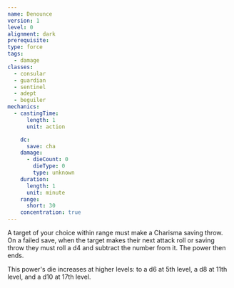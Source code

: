 ```yaml
---
name: Denounce
version: 1
level: 0
alignment: dark
prerequisite: 
type: force
tags:
  - damage
classes:
  - consular
  - guardian
  - sentinel
  - adept
  - beguiler
mechanics:
  - castingTime:
      length: 1
      unit: action

    dc:
      save: cha
    damage:
      - dieCount: 0
        dieType: 0
        type: unknown
    duration:
      length: 1
      unit: minute
    range:
      short: 30
    concentration: true
---
```

A target of your choice within range must make a Charisma saving throw. On a failed save, when the target makes their next attack roll or saving throw they must roll a d4 and subtract the number from it. The power then ends.

This power's die increases at higher levels: to a d6 at 5th level, a d8 at 11th level, and a d10 at 17th level.
    